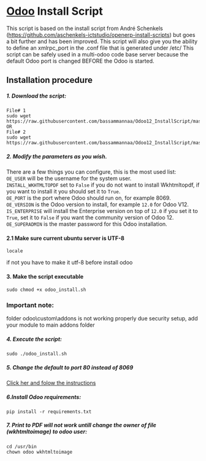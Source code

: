 # [Odoo](https://www.odoo.com "Odoo's Homepage") Install Script

This script is based on the install script from André Schenkels (https://github.com/aschenkels-ictstudio/openerp-install-scripts)
but goes a bit further and has been improved. This script will also give you the ability to define an xmlrpc_port in the .conf file that is generated under /etc/
This script can be safely used in a multi-odoo code base server because the default Odoo port is changed BEFORE the Odoo is started.

## Installation procedure

##### 1. Download the script:
```
File# 1
sudo wget https://raw.githubusercontent.com/bassammannaa/Odoo12_InstallScript/master/odoo_install.sh
OR
File# 2
sudo wget https://raw.githubusercontent.com/bassammannaa/Odoo12_InstallScript/master/odoo.sh
```
##### 2. Modify the parameters as you wish.
There are a few things you can configure, this is the most used list:<br/>
```OE_USER``` will be the username for the system user.<br/>
```INSTALL_WKHTMLTOPDF``` set to ```False``` if you do not want to install Wkhtmltopdf, if you want to install it you should set it to ```True```.<br/>
```OE_PORT``` is the port where Odoo should run on, for example 8069.<br/>
```OE_VERSION``` is the Odoo version to install, for example ```12.0``` for Odoo V12.<br/>
```IS_ENTERPRISE``` will install the Enterprise version on top of ```12.0``` if you set it to ```True```, set it to ```False``` if you want the community version of Odoo 12.<br/>
```OE_SUPERADMIN``` is the master password for this Odoo installation.<br/>

#### 2.1 Make sure current ubuntu server is UTF-8
```
locale
```
if not you have to make it utf-8 before install odoo

#### 3. Make the script executable
```
sudo chmod +x odoo_install.sh
```
### Important note:
folder odoo\custom\addons is not working properly due security setup, add your module to main addons folder

##### 4. Execute the script:
```
sudo ./odoo_install.sh
```
##### 5. Change the default to port 80 instead of 8069
[Click her and folow the instructions](https://github.com/bassammannaa/Odoo12_InstallScript/blob/master/Run%20Odoo%20on%20port%2080%20instead%20of%208069)


##### 6.Install Odoo requirements:
```
pip install -r requirements.txt
```

##### 7. Print to PDF will not work untill change the owner of file (wkhtmltoimage) to odoo user:
```
cd /usr/bin
chown odoo wkhtmltoimage
```
